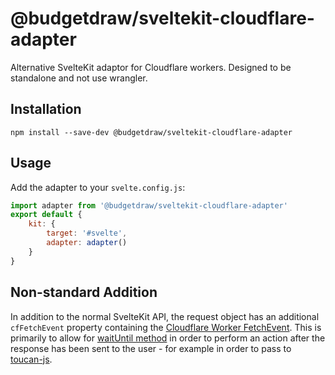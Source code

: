 # @budgetdraw/sveltekit-cloudflare-adapter

Alternative SvelteKit adaptor for Cloudflare workers. Designed to be standalone
and not use wrangler.

## Installation

```shell
npm install --save-dev @budgetdraw/sveltekit-cloudflare-adapter
```

## Usage

Add the adapter to your `svelte.config.js`:

```js
import adapter from '@budgetdraw/sveltekit-cloudflare-adapter'
export default {
	kit: {
		target: '#svelte',
		adapter: adapter()
	}
}
```

## Non-standard Addition

In addition to the normal SvelteKit API, the request object has an additional
`cfFetchEvent` property containing the
[Cloudflare Worker FetchEvent](https://developers.cloudflare.com/workers/runtime-apis/fetch-event).
This is primarily to allow for [waitUntil method](https://developers.cloudflare.com/workers/runtime-apis/fetch-event#waituntil)
in order to perform an action after the response has been sent to the user - for
example in order to pass to [toucan-js](https://github.com/robertcepa/toucan-js).
